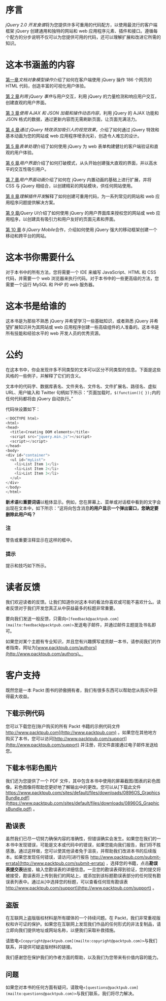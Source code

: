 # 序言

*jQuery 2.0 开发食谱*将为您提供许多可重用的代码配方，以使用最流行的客户端框架 jQuery 创建通用和独特的网站和 web 应用程序元素、插件和接口。遵循每个配方的分步说明不仅可以为您提供可用的代码，还可以理解扩展和改进它所需的知识。

# 这本书涵盖的内容

[第一章](01.html "Chapter 1. Document Object Model Manipulation")*文档对象模型操作*介绍了如何在客户端使用 jQuery 操作 186 个网页的 HTML 代码，创造丰富的可视化用户体验。

[第 2 章](02.html "Chapter 2. Interacting with the User by Making Use of jQuery Events")*利用 jQuery 事件*与用户交互，利用 jQuery 的力量检测和响应用户交互，创建直观的用户界面。

[第 3 章](03.html "Chapter 3. Loading and Manipulating Dynamic Content with AJAX and JSON")*使用 AJAX 和 JSON 加载和操作动态内容*，利用 jQuery 的 AJAX 功能和 JSON 格式的数据，通过更新内容而无需刷新页面，让页面充满活力。

[第 4 章](04.html "Chapter 4. Adding Attractive Visuals with jQuery Effects")*通过 jQuery 特效添加吸引人的视觉效果*，介绍了如何通过 jQuery 特效和基本动画为您的网站或 web 应用程序增添光彩，创造令人难忘的设计。

[第 5 章](05.html "Chapter 5. Form Handling")*表单处理*介绍了如何使用 jQuery 为 web 表单构建健壮的客户端验证和直观的用户体验。

[第 6 章](06.html "Chapter 6. User Interface")*用户界面*介绍了如何打破模式，从头开始创建强大直观的界面，并以高水平的交互性吸引用户。

[第 7 章](07.html "Chapter 7. User Interface Animation")*用户界面动画*介绍了如何在 jQuery 内置动画的基础上进行扩展，并将 CSS 与 jQuery 相结合，以创建精彩的网站模块，供任何网站使用。

[第 8 章](08.html "Chapter 8. Understanding Plugin Development")*理解插件开发*解释了如何创建可重用代码，为一系列常见的网站和 web 应用程序问题提供解决方案。

[第 9 章](09.html "Chapter 9. jQuery UI")*jQuery UI*介绍了如何使用 jQuery 的用户界面库来授权您的网站或 web 应用程序，以创建具有吸引力和用户友好的页面元素和界面。

[第 10 章](10.html "Chapter 10. Working with jQuery Mobile")*与 jQuery Mobile*合作，介绍如何使用 jQuery 强大的移动框架创建一个移动和跨平台的网站。

# 这本书你需要什么

对于本书中的所有方法，您将需要一个 IDE 来编写 JavaScript、HTML 和 CSS 代码，并需要一个 web 浏览器来执行代码。对于本书中的一些更高级的方法，您需要一个运行 MySQL 和 PHP 的 web 服务器。

# 这本书是给谁的

这本书是为那些不熟悉 jQuery 并希望学习一些基础知识，或者熟悉 jQuery 并希望扩展知识并为其网站或 web 应用程序创建一些高级组件的人准备的。这本书是所有技能和经验水平的 web 开发人员的优秀资源。

# 公约

在这本书中，你会发现许多不同类型的文本可以区分不同类型的信息。下面是这些风格的一些例子，并解释了它们的含义。

文本中的代码字、数据库表名、文件夹名、文件名、文件扩展名、路径名、虚拟 URL、用户输入和 Twitter 句柄如下所示：“页面加载时，`$(function(){ });`内的任何代码都将由 jQuery 自动执行。”

代码块设置如下：

```js
<!DOCTYPE html>
<html>
<head>
  <title>Creating DOM elements</title>
  <script src="jquery.min.js"></script>
  <script></script>
</head>
<body>
<div id="container">
  <ul id="myList">
    <li>List Item 1</li>
    <li>List Item 2</li>
    <li>List Item 3</li>
  </ul>
</div>
</body>
</html>
```

**新术语**和**重要词语**以粗体显示。例如，您在屏幕上、菜单或对话框中看到的文字会出现在文本中，如下所示：“这将向包含消息**的用户显示一个弹出窗口，您确定要删除此用户吗？**

### 注

警告或重要注释显示在这样的框中。

### 提示

提示和技巧如下所示。

# 读者反馈

我们欢迎读者的反馈。让我们知道你对这本书的看法你喜欢或可能不喜欢什么。读者反馈对于我们开发您真正从中获益最多的标题非常重要。

要向我们发送一般反馈，只需向`<[feedback@packtpub.com](mailto:feedback@packtpub.com)>`发送电子邮件，并通过邮件主题提及书名即可。

如果您对某个主题有专业知识，并且您有兴趣撰写或贡献一本书，请参阅我们的作者指南，网址为[www.packtpub.com/authors](http://www.packtpub.com/authors)。

# 客户支持

既然您是一本 Packt 图书的骄傲拥有者，我们有很多东西可以帮助您从购买中获得最大收益。

## 下载示例代码

您可以下载您在[账户购买的所有 Packt 书籍的示例代码文件 http://www.packtpub.com](http://www.packtpub.com) 。如果您在其他地方购买了本书，您可以访问[http://www.packtpub.com/support](http://www.packtpub.com/support) 并注册，将文件直接通过电子邮件发送给您。

## 下载本书彩色图片

我们还为您提供了一个 PDF 文件，其中包含本书中使用的屏幕截图/图表的彩色图像。彩色图像将帮助您更好地了解输出中的更改。您可以从[下载此文件 https://www.packtpub.com/sites/default/files/downloads/0896OS_GraphicsBundle.pdf](https://www.packtpub.com/sites/default/files/downloads/0896OS_GraphicsBundle.pdf) 。

## 勘误表

虽然我们已尽一切努力确保内容的准确性，但错误确实会发生。如果您在我们的一本书中发现错误，可能是文本或代码中的错误，如果您能向我们报告，我们将不胜感激。通过这样做，您可以使其他读者免于沮丧，并帮助我们改进本书的后续版本。如果您发现任何错误，请访问[进行报告 http://www.packtpub.com/submit-errata](http://www.packtpub.com/submit-errata) ，选择您的书籍，点击**勘误表提交表**链接，输入您勘误表的详细信息。一旦您的勘误表得到验证，您的提交将被接受，勘误表将上传到我们的网站上，或添加到该标题勘误表部分的任何现有勘误表列表中。通过从[中选择您的标题，可以查看任何现有勘误表 http://www.packtpub.com/support](http://www.packtpub.com/support) 。

## 盗版

在互联网上盗版版权材料是所有媒体的一个持续问题。在 Packt，我们非常重视版权和许可证的保护。如果您在互联网上发现我们作品的任何形式的非法复制品，请立即向我们提供地址或网站名称，以便我们采取补救措施。

请致电`<[copyright@packtpub.com](mailto:copyright@packtpub.com)>`与我们联系，并提供可疑盗版材料的链接。

我们感谢您在保护我们的作者方面的帮助，以及我们为您带来有价值内容的能力。

## 问题

如果您对本书的任何方面有疑问，请致电`<[questions@packtpub.com](mailto:questions@packtpub.com)>`与我们联系，我们将尽力解决。